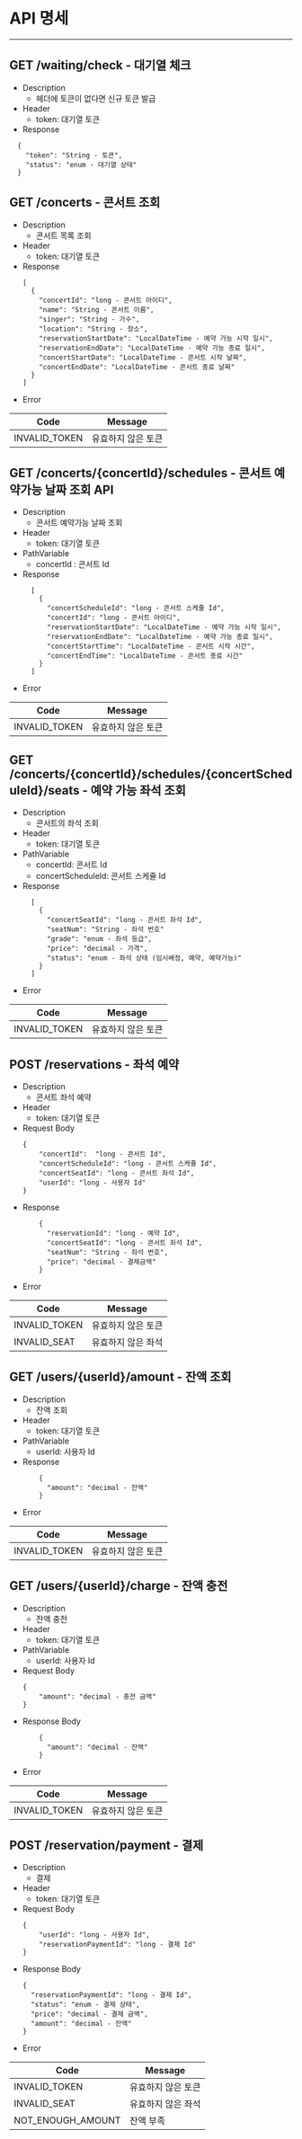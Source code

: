 # API 명세

---

## GET /waiting/check - 대기열 체크

- Description
    - 헤더에 토큰이 없다면 신규 토큰 발급
- Header
    - token: 대기열 토큰
- Response

```
  {
    "token": "String - 토큰",
    "status": "enum - 대기열 상태"
  }
```

## GET /concerts - 콘서트 조회

- Description
    - 콘서트 목록 조회
- Header
    - token: 대기열 토큰
- Response
  ```
  [
    {
      "concertId": "long - 콘서트 아이디",
      "name": "String - 콘서트 이름",
      "singer": "String - 가수",
      "location": "String - 장소",
      "reservationStartDate": "LocalDateTime - 예약 가능 시작 일시",
      "reservationEndDate": "LocalDateTime - 예약 가능 종료 일시",
      "concertStartDate": "LocalDateTime - 콘서트 시작 날짜",
      "concertEndDate": "LocalDateTime - 콘서트 종료 날짜"
    }
  ]
  ```
- Error

| Code          | Message    |
|---------------|------------|
| INVALID_TOKEN | 유효하지 않은 토큰 |

## GET /concerts/{concertId}/schedules - 콘서트 예약가능 날짜 조회 API

- Description
    - 콘서트 예약가능 날짜 조회
- Header
    - token: 대기열 토큰
- PathVariable
    - concertId : 콘서트 Id
- Response
  ```
    [
      {
        "concertScheduleId": "long - 콘서트 스케쥴 Id",
        "concertId": "long - 콘서트 아이디",
        "reservationStartDate": "LocalDateTime - 예약 가능 시작 일시",
        "reservationEndDate": "LocalDateTime - 예약 가능 종료 일시",
        "concertStartTime": "LocalDateTime - 콘서트 시작 시간",
        "concertEndTime": "LocalDateTime - 콘서트 종료 시간"
      }
    ]
  ```
- Error

| Code          | Message    |
|---------------|------------|
| INVALID_TOKEN | 유효하지 않은 토큰 |

## GET /concerts/{concertId}/schedules/{concertScheduleId}/seats - 예약 가능 좌석 조회

- Description
    - 콘서트의 좌석 조회
- Header
    - token: 대기열 토큰
- PathVariable
    - concertId: 콘서트 Id
    - concertScheduleId: 콘서트 스케쥴 Id
- Response
  ```
    [
      {
        "concertSeatId": "long - 콘서트 좌석 Id",
        "seatNum": "String - 좌석 번호"
        "grade": "enum - 좌석 등급",
        "price": "decimal - 가격",
        "status": "enum - 좌석 상태 (임시배정, 예약, 예약가능)"
      }
    ]
  ```
- Error

| Code          | Message    |
|---------------|------------|
| INVALID_TOKEN | 유효하지 않은 토큰 |

## POST /reservations - 좌석 예약

- Description
    - 콘서트 좌석 예약
- Header
    - token: 대기열 토큰
- Request Body
  ```
  {
      "concertId":  "long - 콘서트 Id",
      "concertScheduleId": "long - 콘서트 스케쥴 Id",
      "concertSeatId": "long - 콘서트 좌석 Id",
      "userId": "long - 사용자 Id"
  }
  ``` 
- Response
  ```
      {
        "reservationId": "long - 예약 Id",
        "concertSeatId": "long - 콘서트 좌석 Id",
        "seatNum": "String - 좌석 번호",
        "price": "decimal - 결제금액"
      }
  ```
- Error

| Code          | Message    |
|---------------|------------|
| INVALID_TOKEN | 유효하지 않은 토큰 |
| INVALID_SEAT  | 유효하지 않은 좌석 |

## GET /users/{userId}/amount - 잔액 조회

- Description
    - 잔액 조회
- Header
    - token: 대기열 토큰
- PathVariable
    - userId: 사용자 Id
- Response
  ```
      {
        "amount": "decimal - 잔액"
      }
  ```
- Error

| Code          | Message    |
|---------------|------------|
| INVALID_TOKEN | 유효하지 않은 토큰 |

## GET /users/{userId}/charge - 잔액 충전

- Description
    - 잔액 충전
- Header
    - token: 대기열 토큰
- PathVariable
    - userId: 사용자 Id
- Request Body
  ```
  {
      "amount": "decimal - 충전 금액"
  }
  ```
- Response Body
  ```
      {
        "amount": "decimal - 잔액"
      }
  ```
- Error

| Code          | Message    |
|---------------|------------|
| INVALID_TOKEN | 유효하지 않은 토큰 |

## POST /reservation/payment - 결제

- Description
    - 결제
- Header
    - token: 대기열 토큰
- Request Body
  ```
  {
      "userId": "long - 사용자 Id",
      "reservationPaymentId": "long - 결제 Id"
  }
  ```
- Response Body
  ```
  {
    "reservationPaymentId": "long - 결제 Id",
    "status": "enum - 결제 상태",
    "price": "decimal - 결제 금액",
    "amount": "decimal - 잔액"
  }
  ```
- Error

| Code              | Message    |
|-------------------|------------|
| INVALID_TOKEN     | 유효하지 않은 토큰 |
| INVALID_SEAT      | 유효하지 않은 좌석 |
| NOT_ENOUGH_AMOUNT | 잔액 부족      |